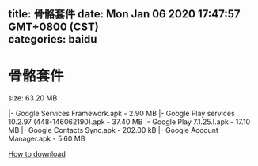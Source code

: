 
title: 骨骼套件
date: Mon Jan 06 2020 17:47:57 GMT+0800 (CST)    
categories: baidu
---

# 骨骼套件
size: 63.20 MB
 
 
|- Google Services Framework.apk - 2.90 MB
|- Google Play services 10.2.97 (448-146062190).apk - 37.40 MB
|- Google Play 7.1.25.I.apk - 17.10 MB
|- Google Contacts Sync.apk - 202.00 kB
|- Google Account Manager.apk - 5.60 MB

[How to download](https://bpcam.bemobtrk.com/go/2ceec3aa-1ca2-46d6-b9ff-aaa5c184517c?jno=3921)